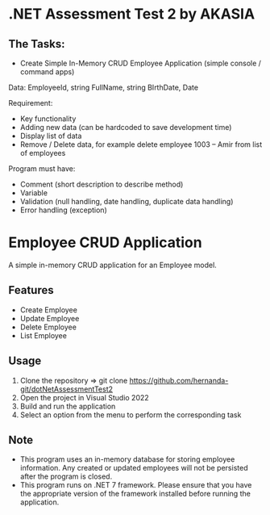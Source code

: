 # .NET Assessment Test 2 by AKASIA

## The Tasks:
- Create Simple In-Memory CRUD Employee Application (simple console / command apps)

Data:
EmployeeId, string
FullName, string
BIrthDate, Date

Requirement:
- Key functionality
- Adding new data (can be hardcoded to save development time)
- Display list of data
- Remove / Delete data, for example delete employee 1003 – Amir from list of employees

Program must have:
- Comment (short description to describe method)
- Variable
- Validation (null handling, date handling, duplicate data handling)
- Error handling (exception)

# Employee CRUD Application
A simple in-memory CRUD application for an Employee model.

## Features
- Create Employee
- Update Employee
- Delete Employee
- List Employee

## Usage
1. Clone the repository => git clone https://github.com/hernanda-git/dotNetAssessmentTest2
2. Open the project in Visual Studio 2022
3. Build and run the application
4. Select an option from the menu to perform the corresponding task

## Note
- This program uses an in-memory database for storing employee information. Any created or updated employees will not be persisted after the program is closed.
- This program runs on .NET 7 framework. Please ensure that you have the appropriate version of the framework installed before running the application.
